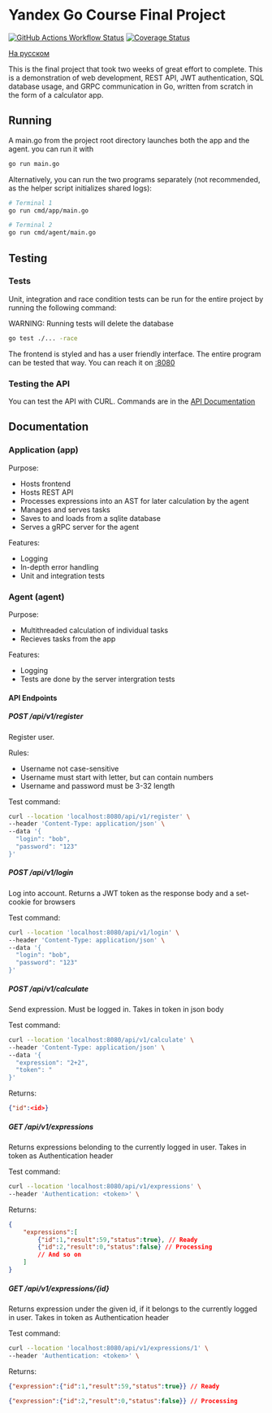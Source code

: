 # Yandex Go Course Final Project

[![GitHub Actions Workflow Status](https://img.shields.io/github/actions/workflow/status/Leo-MathGuy/YandexLMS_Final/go.yml?label=tests)](https://github.com/Leo-MathGuy/YandexLMS_Final/actions/workflows/go.yml)
[![Coverage Status](https://coveralls.io/repos/github/Leo-MathGuy/YandexLMS_Final/badge.svg?branch=main)](https://coveralls.io/github/Leo-MathGuy/YandexLMS_Final?branch=main)

[На русском](README_ru.md)

This is the final project that took two weeks of great effort to complete.
This is a demonstration of web development, REST API, JWT authentication, SQL database usage, and GRPC communication in Go,
written from scratch in the form of a calculator app.

## Running

A main.go from the project root directory launches both the app and the agent. you can run it with

```bash
go run main.go
```

Alternatively, you can run the two programs separately (not recommended, as the helper script initializes shared logs):

```bash
# Terminal 1
go run cmd/app/main.go

# Terminal 2
go run cmd/agent/main.go
```

## Testing

### Tests

Unit, integration and race condition tests can be run for the entire project by running the following command:

WARNING: Running tests will delete the database

```bash
go test ./... -race
```

The frontend is styled and has a user friendly interface. The entire program can be tested that way. You can reach it on [:8080](localhost:8080)

### Testing the API

You can test the API with CURL. Commands are in the [API Documentation](#api-endpoints)

## Documentation

### Application (app)

Purpose:

* Hosts frontend
* Hosts REST API
* Processes expressions into an AST for later calculation by the agent
* Manages and serves tasks
* Saves to and loads from a sqlite database
* Serves a gRPC server for the agent

Features:

* Logging
* In-depth error handling
* Unit and integration tests

### Agent (agent)

Purpose:

* Multithreaded calculation of individual tasks
* Recieves tasks from the app

Features:

* Logging
* Tests are done by the server intergration tests

#### API Endpoints

##### POST /api/v1/register

Register user.

Rules:

* Username not case-sensitive
* Username must start with letter, but can contain numbers
* Username and password must be 3-32 length

Test command:

```bash
curl --location 'localhost:8080/api/v1/register' \
--header 'Content-Type: application/json' \
--data '{
  "login": "bob",
  "password": "123"
}'
```

##### POST /api/v1/login

Log into account. Returns a JWT token as the response body and a set-cookie for browsers

Test command:

```bash
curl --location 'localhost:8080/api/v1/login' \
--header 'Content-Type: application/json' \
--data '{
  "login": "bob",
  "password": "123"
}'
```

##### POST /api/v1/calculate

Send expression. Must be logged in. Takes in token in json body

Test command:

```bash
curl --location 'localhost:8080/api/v1/calculate' \
--header 'Content-Type: application/json' \
--data '{
  "expression": "2+2",
  "token": "
}'
```

Returns:

```json
{"id":<id>}
```

##### GET /api/v1/expressions

Returns expressions belonding to the currently logged in user. Takes in token as Authentication header

Test command:

```bash
curl --location 'localhost:8080/api/v1/expressions' \
--header 'Authentication: <token>' \
```

Returns:

```json
{
    "expressions":[
        {"id":1,"result":59,"status":true}, // Ready
        {"id":2,"result":0,"status":false} // Processing
        // And so on
    ]
}
```

##### GET /api/v1/expressions/{id}

Returns expression under the given id, if it belongs to the currently logged in user. Takes in token as Authentication header

Test command:

```bash
curl --location 'localhost:8080/api/v1/expressions/1' \
--header 'Authentication: <token>' \
```

Returns:

```json
{"expression":{"id":1,"result":59,"status":true}} // Ready
```

```json
{"expression":{"id":2,"result":0,"status":false}} // Processing
```
